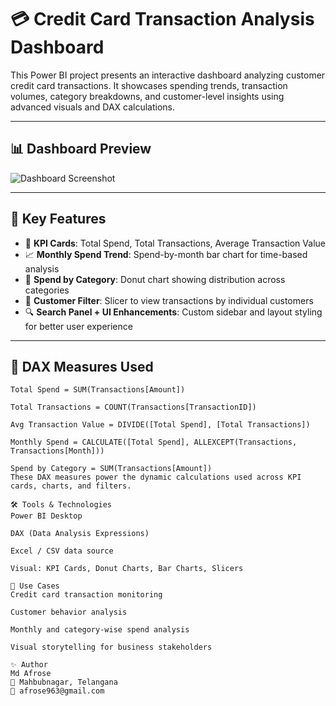 # 💳 Credit Card Transaction Analysis Dashboard

This Power BI project presents an interactive dashboard analyzing customer credit card transactions. It showcases spending trends, transaction volumes, category breakdowns, and customer-level insights using advanced visuals and DAX calculations.

---

## 📊 Dashboard Preview

![Dashboard Screenshot](Screenshot.png)

---

## 🎯 Key Features

- 🧾 **KPI Cards**: Total Spend, Total Transactions, Average Transaction Value  
- 📈 **Monthly Spend Trend**: Spend-by-month bar chart for time-based analysis  
- 🍩 **Spend by Category**: Donut chart showing distribution across categories  
- 👤 **Customer Filter**: Slicer to view transactions by individual customers  
- 🔍 **Search Panel + UI Enhancements**: Custom sidebar and layout styling for better user experience  

---

## 🧠 DAX Measures Used

```DAX
Total Spend = SUM(Transactions[Amount])

Total Transactions = COUNT(Transactions[TransactionID])

Avg Transaction Value = DIVIDE([Total Spend], [Total Transactions])

Monthly Spend = CALCULATE([Total Spend], ALLEXCEPT(Transactions, Transactions[Month]))

Spend by Category = SUM(Transactions[Amount])
These DAX measures power the dynamic calculations used across KPI cards, charts, and filters.

🛠 Tools & Technologies
Power BI Desktop

DAX (Data Analysis Expressions)

Excel / CSV data source

Visual: KPI Cards, Donut Charts, Bar Charts, Slicers

📌 Use Cases
Credit card transaction monitoring

Customer behavior analysis

Monthly and category-wise spend analysis

Visual storytelling for business stakeholders

✨ Author
Md Afrose
📍 Mahbubnagar, Telangana
📧 afrose963@gmail.com

